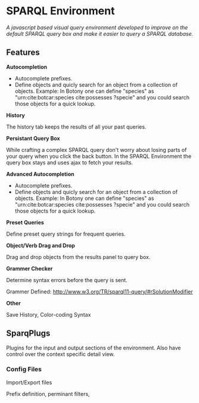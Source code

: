 # SPARQL Environment

*A javascript based visual query environment developed to improve on the default SPARQL query box and make it easier to query a SPARQL database.*

## Features

**Autocompletion**

- Autocomplete prefixes.
- Define objects and quicly search for an object from a collection of objects.
Example: In Botony one can define "species" as "urn:cite:botcar:species cite:possesses ?specie" and you could search those objects for a quick lookup.

**History**

The history tab keeps the results of all your past queries.

**Persistant Query Box**

While crafting a complex SPARQL query don't worry about losing parts of your query when you click the back button. In the SPARQL Environment the query box stays and uses ajax to fetch your results.

**Advanced Autocompletion**

- Autocomplete prefixes.
- Define objects and quicly search for an object from a collection of objects.
Example: In Botony one can define "species" as "urn:cite:botcar:species cite:possesses ?specie" and you could search those objects for a quick lookup.

**Preset Queries**

Define preset query strings for frequent queries. 

**Object/Verb Drag and Drop**

Drag and drop objects from the results panel to query box.

**Grammer Checker**

Determine syntax errors before the query is sent.

Grammer Defined: http://www.w3.org/TR/sparql11-query/#rSolutionModifier

**Other**

Save History, Color-coding Syntax

## SparqPlugs

Plugins for the input and output sections of the environment. Also have control over the context specific detail view.

### Config Files

Import/Export files

Prefix definition, perminant filters,



